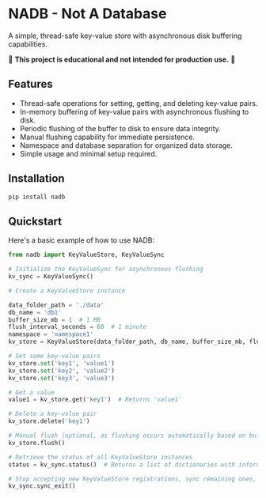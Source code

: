 # NADB - Not A Database

A simple, thread-safe key-value store with asynchronous disk buffering capabilities.

:rotating_light: **This project is educational and not intended for production use.** :rotating_light:


## Features

- Thread-safe operations for setting, getting, and deleting key-value pairs.
- In-memory buffering of key-value pairs with asynchronous flushing to disk.
- Periodic flushing of the buffer to disk to ensure data integrity.
- Manual flushing capability for immediate persistence.
- Namespace and database separation for organized data storage.
- Simple usage and minimal setup required.

## Installation

```bash
pip install nadb
```

## Quickstart

Here's a basic example of how to use NADB:

```python
from nadb import KeyValueStore, KeyValueSync

# Initialize the KeyValueSync for asynchronous flushing
kv_sync = KeyValueSync()

# Create a KeyValueStore instance

data_folder_path = './data'
db_name = 'db1'
buffer_size_mb = 1  # 1 MB
flush_interval_seconds = 60  # 1 minute
namespace = 'namespace1'
kv_store = KeyValueStore(data_folder_path, db_name, buffer_size_mb, flush_interval_seconds, namespace)

# Set some key-value pairs
kv_store.set('key1', 'value1')
kv_store.set('key2', 'value2')
kv_store.set('key3', 'value3')

# Get a value
value1 = kv_store.get('key1')  # Returns 'value1'

# Delete a key-value pair
kv_store.delete('key1')

# Manual flush (optional, as flushing occurs automatically based on buffer size and time interval)
kv_store.flush()

# Retrieve the status of all KeyValueStore instances
status = kv_sync.status()  # Returns a list of dictionaries with information about each KeyValueStore instance

# Stop accepting new KeyValueStore registrations, sync remaining ones, and exit
kv_sync.sync_exit()
```
